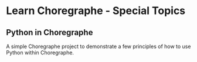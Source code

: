 # Learn Choregraphe - Special Topics

## Python in Choregraphe

A simple Choregraphe project to demonstrate a few principles of how to use Python within Choregraphe.